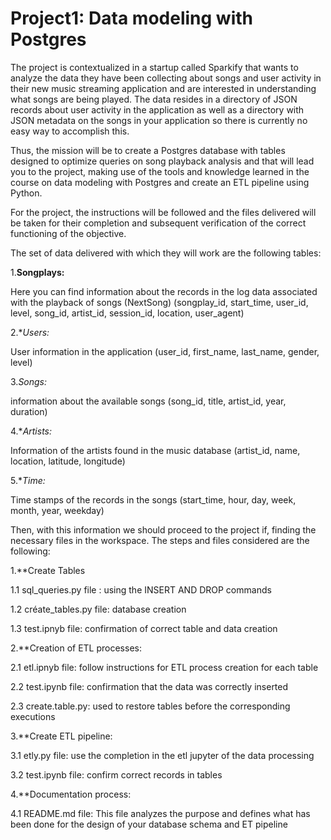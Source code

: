 # Project1: Data modeling with Postgres
 
 
The project is contextualized in a startup called Sparkify that wants to analyze the data they have been collecting about songs and user activity in their new music streaming application and are interested in understanding what songs are being played. The data resides in a directory of JSON records about user activity in the application as well as a directory with JSON metadata on the songs in your application so there is currently no easy way to accomplish this.

Thus, the mission will be to create a Postgres database with tables designed to optimize queries on song playback analysis and that will lead you to the project, making use of the tools and knowledge learned in the course on data modeling with Postgres and create an ETL pipeline using Python.

For the project, the instructions will be followed and the files delivered will be taken for their completion and subsequent verification of the correct functioning of the objective. 

The set of data delivered with which they will work are the following tables:

1.**Songplays:**

Here you can find information about the records in the log data associated with the playback of songs (NextSong)
(songplay_id, start_time, user_id, level, song_id, artist_id, session_id, location, user_agent)

2.**Users:* 

User information in the application
(user_id, first_name, last_name, gender, level)

3.*Songs:* 

information about the available songs
(song_id, title, artist_id, year, duration)

4.**Artists:*

Information of the artists found in the music database
(artist_id, name, location, latitude, longitude)

5.**Time:*  

Time stamps of the records in the songs 
(start_time, hour, day, week, month, year, weekday)

Then, with this information we should proceed to the project if, finding the necessary files in the workspace. The steps and files considered are the following:

1.**Create Tables

 1.1 sql_queries.py file : using the INSERT AND DROP commands 

 1.2 créate_tables.py file: database creation

 1.3 test.ipnyb file: confirmation of correct table and data creation


2.**Creation of ETL processes:

 2.1 etl.ipnyb file: follow instructions for ETL process creation for each table 

 2.2 test.ipynb file: confirmation that the data was correctly inserted 

 2.3 create.table.py: used to restore tables before the corresponding executions



3.**Create ETL pipeline:

 3.1 etly.py file: use the completion in the etl jupyter of the data processing

 3.2 test.ipynb file: confirm correct records in tables


4.**Documentation process:

 4.1 README.md file: This file analyzes the purpose and defines what has been done for the design of your database schema and ET pipeline
